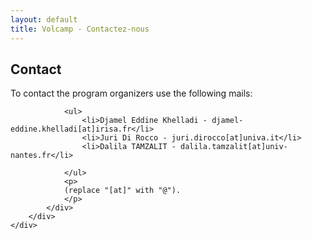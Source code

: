 ```yaml
---
layout: default
title: Volcamp - Contactez-nous
---
```

<section class="page-header" style="background-image:url(https://www.volcamp.io/asset/images/chainedespuys_header.jpg);">
    <div class="container">
        <div class="row justify-content-center">
            <div class="col-lg-8">
                <div class="content text-center">
                    <h1 class="mb-3 text-white text-capitalize letter-spacing">Contact</h1>
                    <div class="divider mx-auto mb-4 bg-white"></div>
                </div>
            </div>
        </div>
    </div>
</section>
<section class="section-speaker section">
    <div class="container">
        <div class="row">
            <div class="col-lg-12">
                <p>
                To contact the program organizers use the following mails:
                </p>
                
                <ul>
                    <li>Djamel Eddine Khelladi - djamel-eddine.khelladi[at]irisa.fr</li>
                    <li>Juri Di Rocco - juri.dirocco[at]univa.it</li>
                    <li>Dalila TAMZALIT - dalila.tamzalit[at]univ-nantes.fr</li>
                    
                </ul>
                <p>
                (replace "[at]" with "@").
                </p>
            </div>
        </div>
    </div>
</section>
